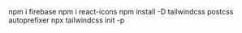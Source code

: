 npm i firebase
npm i react-icons
npm install -D tailwindcss postcss autoprefixer
npx tailwindcss init -p